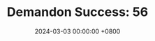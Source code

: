 ---
title: "Demandon Success: 56"
date: 2024-03-03 00:00:00 +0800
categories: [Blogging]
tag: [Blogging]
image: https://pbs.twimg.com/media/GHK2aDVXIAAShRr?format=jpg&name=large
---